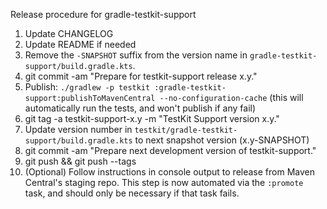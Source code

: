 Release procedure for gradle-testkit-support

1. Update CHANGELOG
1. Update README if needed
1. Remove the `-SNAPSHOT` suffix from the version name in `gradle-testkit-support/build.gradle.kts`.
1. git commit -am "Prepare for testkit-support release x.y."
1. Publish: `./gradlew -p testkit :gradle-testkit-support:publishToMavenCentral --no-configuration-cache`
   (this will automatically run the tests, and won't publish if any fail)
1. git tag -a testkit-support-x.y -m "TestKit Support version x.y."
1. Update version number in `testkit/gradle-testkit-support/build.gradle.kts` to next snapshot version (x.y-SNAPSHOT)
1. git commit -am "Prepare next development version of testkit-support."
1. git push && git push --tags
1. (Optional) Follow instructions in console output to release from Maven Central's staging repo.
   This step is now automated via the `:promote` task, and should only be necessary if that task
   fails.

